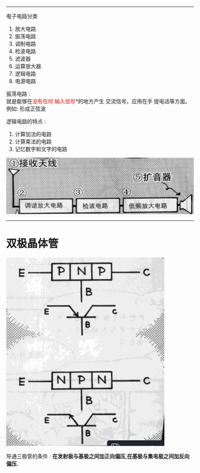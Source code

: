 ___
电子电路分类  
1. 放大电路
2. 振荡电路
3. 调制电路
4. 检波电路
5. 滤波器
6. 运算放大器
7. 逻辑电路
8. 电源电路

振荡电路 :   
就是能够在<font color="#ff0000">没有任何</font>
<font color="#ff0000">输入信号</font>*的地方产生
交流信号，应用在手
提电话等方面。   
例如: 形成正弦波   

逻辑电路的特点 :  
1. 计算加法的电路
2. 计算乘法的电路
3. 记忆数字和文字的电路

![收音机的结构](assets/截图_20231127154126.png)

___
# 双极晶体管
![](assets/截图_20231127160235.png)

导通三极管的条件 : 
**在发射极与基极之间加正向偏压,在基极与集电极之间加反向偏压.**